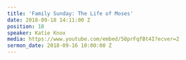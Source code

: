 ```yaml
---
title: 'Family Sunday: The Life of Moses'
date: 2018-09-18 14:11:00 Z
position: 18
speaker: Katie Knox
media: https://www.youtube.com/embed/50prFqfBt4I?ecver=2
sermon_date: 2018-09-16 10:00:00 Z
---
```


